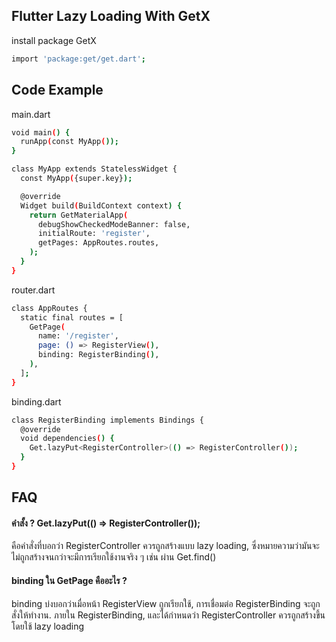 
## Flutter Lazy Loading With GetX

install package GetX
```bash
import 'package:get/get.dart';
```

## Code Example
main.dart
```bash
void main() {
  runApp(const MyApp());
}

class MyApp extends StatelessWidget {
  const MyApp({super.key});

  @override
  Widget build(BuildContext context) {
    return GetMaterialApp(
      debugShowCheckedModeBanner: false,
      initialRoute: 'register',
      getPages: AppRoutes.routes,
    );
  }
}
```
router.dart
```bash
class AppRoutes {
  static final routes = [
    GetPage(
      name: '/register',
      page: () => RegisterView(),
      binding: RegisterBinding(),
    ),
  ];
}
```

binding.dart
```bash
class RegisterBinding implements Bindings {
  @override
  void dependencies() {
    Get.lazyPut<RegisterController>(() => RegisterController());
  }
}
```

## FAQ

#### คำสั้ง ? Get.lazyPut<RegisterController>(() => RegisterController());

คือคำสั่งที่บอกว่า RegisterController ควรถูกสร้างแบบ lazy loading, ซึ่งหมายความว่ามันจะไม่ถูกสร้างจนกว่าจะมีการเรียกใช้งานจริง ๆ เช่น ผ่าน Get.find<RegisterController>()

#### binding ใน GetPage คืออะไร ?

binding บ่งบอกว่าเมื่อหน้า RegisterView ถูกเรียกใช้, การเชื่อมต่อ RegisterBinding 
จะถูกสั่งให้ทำงาน. ภายใน RegisterBinding, และได้กำหนดว่า RegisterController ควรถูกสร้างขึ้นโดยใช้ lazy loading
